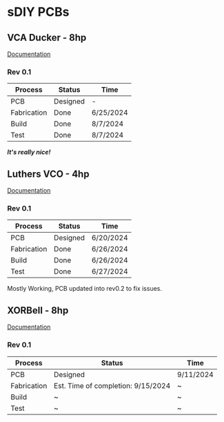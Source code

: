 # sDIY PCBs

## VCA Ducker - 8hp
[Documentation](https://f113x.github.io/projects-documentation/archive/VCA-Duck/)
### Rev 0.1

|Process|Status|Time|
|-------|------|----|
|PCB|Designed|-|
|Fabrication|Done|6/25/2024|
|Build|Done|8/7/2024|
|Test|Done|8/7/2024|

***It's really nice!***

## Luthers VCO - 4hp
[Documentation](https://f113x.github.io/projects-documentation/archive/Luthers-VCO/)
### Rev 0.1

|Process|Status|Time|
|-------|------|----|
|PCB|Designed|6/20/2024|
|Fabrication|Done|6/26/2024|
|Build|Done|6/26/2024|
|Test|Done|6/27/2024|

Mostly Working, PCB updated into rev0.2 to fix issues.

## XORBell - 8hp
[Documentation](https://www.example.com)
### Rev 0.1

|Process|Status|Time|
|-------|------|----|
|PCB|Designed|9/11/2024|
|Fabrication|Est. Time of completion: 9/15/2024|~|
|Build|~|~|
|Test|~|~|

